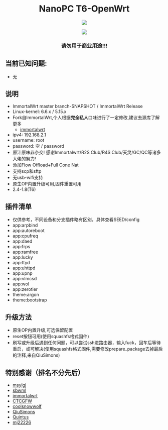 <h1 align="center">NanoPC T6-OpenWrt</h1>
<p align="center">
<img src="https://forthebadge.com/images/badges/built-with-love.svg">
<p>
<p align="center">
<img src="https://github.com/chenglong-do/T6-OpenWrt/actions/workflows/Immortalwrt-snapshot.yml/badge.svg">
<p>

<h3 align="center">请勿用于商业用途!!!</h1>

## 当前已知问题:
- 无
## 说明
* ImmortalWrt master branch-SNAPSHOT / ImmortalWrt Release
* Linux-kernel: 6.6.x / 5.15.x
* Fork自ImmortalWrt,个人根据**完全私人**口味进行了一定修改,建议去源库了解更多
    - [immortalwrt](https://github.com/immortalwrt/immortalwrt)
* ipv4: 192.168.2.1
* username: root
* password: 空 / password
* 原汁原味非杂交! 感谢Immortalwrt/R2S Club/R4S Club/天灵/GC/QC等诸多大佬的努力!
* 添加Flow Offload+Full Cone Nat
* 支持scp和sftp
* 无usb-wifi支持
* 原生OP内置升级可用,固件重置可用
* 2.4-1.8(T6)

## 插件清单
- 仅供参考，不同设备和分支插件略有区别，具体查看SEED/config
- app:arpbind
- app:autoreboot
- app:cpufreq
- app:daed
- app:frps
- app:ramfree
- app:lucky
- app:ttyd
- app:uhttpd
- app:upnp
- app:vlmcsd
- app:wol
- app:zerotier
- theme:argon
- theme:bootstrap

## 升级方法
* 原生OP内置升级,可选保留配置
* reset按钮可用(使用squashfs格式固件)
* 刷写或升级后遇到任何问题，可以尝试ssh进路由器，输入fuck，回车后等待重启，或可解决(使用squashfs格式固件,需要修改prepare_package去掉最后的注释,来自QiuSimons)

## 特别感谢（排名不分先后）

- [msylgj](https://github.com/msylgj/R2S-R4S-OpenWrt)
- [sbwml](https://github.com/sbwml/r4s_build_script)
- [immortalwrt](https://github.com/immortalwrt/immortalwrt)
- [CTCGFW](https://github.com/immortalwrt) 
- [coolsnowwolf](https://github.com/coolsnowwolf)
- [QiuSimons](https://github.com/QiuSimons) 
- [Quintus](https://github.com/quintus-lab)
- [mj22226](https://github.com/mj22226) 
